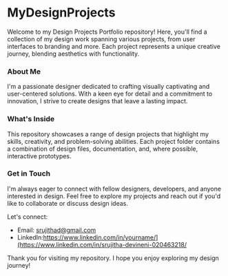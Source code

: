 # MyDesignProjects

Welcome to my Design Projects Portfolio repository! Here, you'll find a collection of my design work spanning various projects, from user interfaces to branding and more. Each project represents a unique creative journey, blending aesthetics with functionality.

### About Me

I'm a passionate designer dedicated to crafting visually captivating and user-centered solutions. With a keen eye for detail and a commitment to innovation, I strive to create designs that leave a lasting impact.

### What's Inside

This repository showcases a range of design projects that highlight my skills, creativity, and problem-solving abilities. Each project folder contains a combination of design files, documentation, and, where possible, interactive prototypes.

### Get in Touch

I'm always eager to connect with fellow designers, developers, and anyone interested in design. Feel free to explore my projects and reach out if you'd like to collaborate or discuss design ideas.

Let's connect:
- Email: srujithad@gmail.com
- LinkedIn:https://www.linkedin.com/in/yourname/](https://www.linkedin.com/in/srujitha-devineni-020463218/

Thank you for visiting my repository. I hope you enjoy exploring my design journey!
